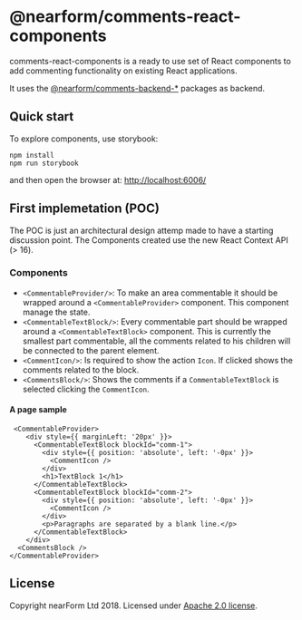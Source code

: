 # @nearform/comments-react-components

comments-react-components is a ready to use set of React components to add commenting functionality on existing React applications.

It uses the [@nearform/comments-backend-\*][comments] packages as backend.

## Quick start

To explore components, use storybook:

```
npm install
npm run storybook
```

and then open the browser at: [http://localhost:6006/](http://localhost:6006/)

## First implemetation (POC)

The POC is just an architectural design attemp made to have a starting discussion point.
The Components created use the new React Context API (> 16).

### Components

* `<CommentableProvider/>`: To make an area commentable it should be wrapped around a `<CommentableProvider>` component. This component manage the state.
* `<CommentableTextBlock/>`: Every commentable part should be wrapped around a `<CommentableTextBlock>` component. This is currently the smallest part commentable, all the comments related to his children will be connected to the parent element.
* `<CommentIcon/>`: Is required to show the action `Icon`. If clicked shows the comments related to the block.
* `<CommentsBlock/>`: Shows the comments if a `CommentableTextBlock` is selected clicking the `CommentIcon`.

#### A page sample

```
 <CommentableProvider>
    <div style={{ marginLeft: '20px' }}>
      <CommentableTextBlock blockId="comm-1">
        <div style={{ position: 'absolute', left: '-0px' }}>
          <CommentIcon />
        </div>
        <h1>TextBlock 1</h1>
      </CommentableTextBlock>
      <CommentableTextBlock blockId="comm-2">
        <div style={{ position: 'absolute', left: '-0px' }}>
          <CommentIcon />
        </div>
        <p>Paragraphs are separated by a blank line.</p>
      </CommentableTextBlock>
    </div>
  <CommentsBlock />
</CommentableProvider>
```

## License

Copyright nearForm Ltd 2018. Licensed under [Apache 2.0 license][license].

[comments]: https://github.com/nearform/comments/tree/master/packages
[license]: ./LICENSE.md
